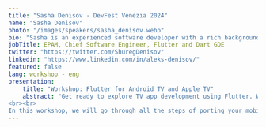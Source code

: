 ```yaml
---
title: "Sasha Denisov - DevFest Venezia 2024"
name: "Sasha Denisov"
photo: "/images/speakers/sasha_denisov.webp"
bio: "Sasha is an experienced software developer with a rich background, in IT for more than 20 years. He worked with different stacks in backend, frontend and mobile fields, but since 2018 his main interest is Flutter. Sasha also has deep expertise in Firebase and Generative AI area, enhancing his capabilities to create robust, intelligent, and scalable applications. Sasha is a Chief Software Engineer and Head of Flutter Discipline in EPAM. Also, he is Flutter and Dart GDE and Co-Organizer of Flutter Berlin community."
jobTitle: EPAM, Chief Software Engineer, Flutter and Dart GDE
twitter: "https://twitter.com/ShuregDenisov"
linkedin: "https://www.linkedin.com/in/aleks-denisov/"
featured: false
lang: workshop - eng
presentation:
    title: "Workshop: Flutter for Android TV and Apple TV"
    abstract: "Get ready to explore TV app development using Flutter. While Flutter officially supports various platforms, TV platforms like Android TV and Apple TV have been overlooked. But fear not! In this workshop, we'll show you how to bring your Flutter apps to the big screen.
<br><br>
In this workshop, we will go through all the steps of porting your mobile app to the big screen, discuss all the nuances of TV apps, such as controlling the app with a remote control, and finally launch the app on a TV platform, not only on Android TV, but also on Apple TV."
---
```

